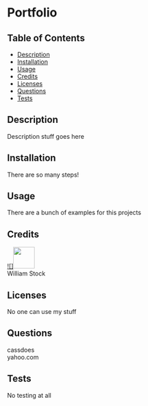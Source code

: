 # Portfolio

  ## Table of Contents
  - [Description](#description)
  - [Installation](#installation)
  - [Usage](#usage)
  - [Credits](#credits)
  - [Licenses](#licenses)
  - [Questions](#questions)
  - [Tests](#tests)

  ## Description
  Description stuff goes here

  ## Installation
  There are so many steps!

  ## Usage
  There are a bunch of examples for this projects

  ## Credits
  [![]<img src="https://github.com/cassdoes.png?" width="50"/>](https://github.com/cassdoes)\
  William Stock
  

  ## Licenses
  No one can use my stuff

  ## Questions
  cassdoes\
  yahoo.com

  ## Tests
  No testing at all
